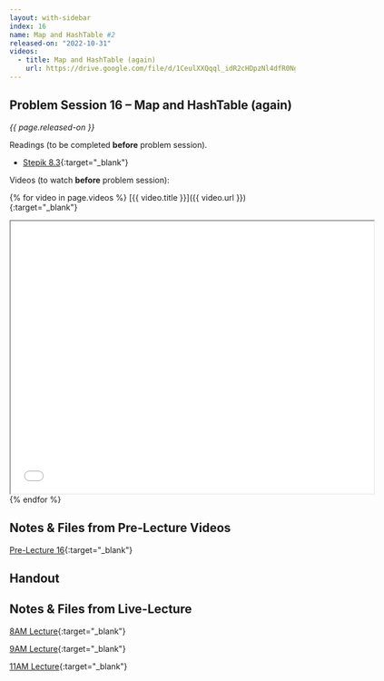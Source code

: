 ```yaml
---
layout: with-sidebar
index: 16
name: Map and HashTable #2
released-on: "2022-10-31"
videos:
  - title: Map and HashTable (again)
    url: https://drive.google.com/file/d/1CeulXXQqql_idR2cHDpzNl4dfR0Ng0oY
---
```


## Problem Session 16 – Map and HashTable (again)

_{{ page.released-on }}_

Readings (to be completed **before** problem session). 
- [Stepik 8.3](https://stepik.org/lesson/692936/step/1?unit=692546){:target="_blank"}

Videos (to watch **before** problem session):

{% for video in page.videos %}
[{{ video.title }}]({{ video.url }}){:target="_blank"}

<iframe src="{{ video.url }}/preview" width="640" height="480" allow="autoplay"></iframe>
{% endfor %}

## Notes & Files from Pre-Lecture Videos

[Pre-Lecture 16](https://github.com/ucsd-cse12-f22/ucsd-cse12-f22.github.io/tree/main/_pre-lectures/lecture-16){:target="_blank"}

## Handout



## Notes & Files from Live-Lecture

[8AM Lecture](https://github.com/ucsd-cse12-f22/ucsd-cse12-f22.github.io/tree/main/_lectures/lecture-16/A00){:target="_blank"}

[9AM Lecture](https://github.com/ucsd-cse12-f22/ucsd-cse12-f22.github.io/tree/main/_lectures/lecture-16/B00){:target="_blank"}

[11AM Lecture](https://github.com/ucsd-cse12-f22/ucsd-cse12-f22.github.io/tree/main/_lectures/lecture-16/C00){:target="_blank"}
